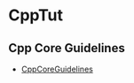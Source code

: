 # CppTut

## Cpp Core Guidelines
* [CppCoreGuidelines](https://github.com/isocpp/CppCoreGuidelines/blob/master/CppCoreGuidelines.md)